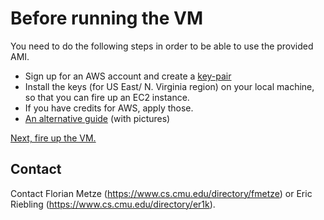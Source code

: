 # Before running the VM

You need to do the following steps in order to be able to use the provided AMI.

- Sign up for an AWS account and create a [key-pair](https://console.aws.amazon.com/ec2/v2/home?region=us-east-1#KeyPairs:sort=keyName)
- Install the keys (for US East/ N. Virginia region) on your local machine, so that you can fire up an EC2 instance.
- If you have credits for AWS, apply those.
- [An alternative guide](http://speechkitchen.org/interspeech-haitian-demo-vm/) (with pictures)

[Next, fire up the VM.](IS2016-Running.md)

## Contact

Contact Florian Metze (<https://www.cs.cmu.edu/directory/fmetze>) or 
Eric Riebling (<https://www.cs.cmu.edu/directory/er1k>).
